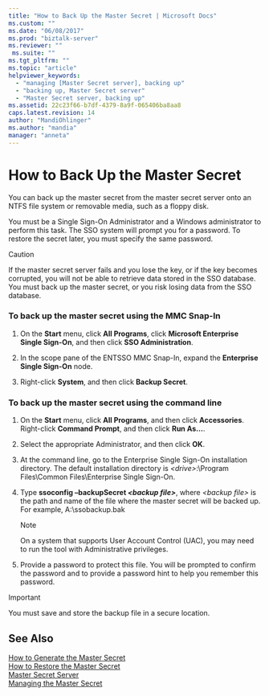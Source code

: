 ```yaml
---
title: "How to Back Up the Master Secret | Microsoft Docs"
ms.custom: ""
ms.date: "06/08/2017"
ms.prod: "biztalk-server"
ms.reviewer: ""
 ms.suite: ""
ms.tgt_pltfrm: ""
ms.topic: "article"
helpviewer_keywords: 
  - "managing [Master Secret server], backing up"
  - "backing up, Master Secret server"
  - "Master Secret server, backing up"
ms.assetid: 22c23f66-b7df-4379-8a9f-065406ba8aa8
caps.latest.revision: 14
author: "MandiOhlinger"
ms.author: "mandia"
manager: "anneta"
---
```

# How to Back Up the Master Secret
You can back up the master secret from the master secret server onto an NTFS file system or removable media, such as a floppy disk.  
  
 You must be a Single Sign-On Administrator and a Windows administrator to perform this task. The SSO system will prompt you for a password. To restore the secret later, you must specify the same password.  
  
> [!CAUTION]
>  If the master secret server fails and you lose the key, or if the key becomes corrupted, you will not be able to retrieve data stored in the SSO database. You must back up the master secret, or you risk losing data from the SSO database.  
  
### To back up the master secret using the MMC Snap-In  
  
1.  On the **Start** menu, click **All Programs**, click **Microsoft Enterprise Single Sign-On**, and then click **SSO Administration**.  
  
2.  In the scope pane of the ENTSSO MMC Snap-In, expand the **Enterprise Single Sign-On** node.  
  
3.  Right-click **System**, and then click **Backup Secret**.  
  
### To back up the master secret using the command line  
  
1.  On the **Start** menu, click **All Programs**, and then click **Accessories**. Right-click **Command Prompt**, and then click **Run As…**.  
  
2.  Select the appropriate Administrator, and then click **OK**.  
  
3.  At the command line, go to the Enterprise Single Sign-On installation directory. The default installation directory is *\<drive>*:\Program Files\Common Files\Enterprise Single Sign-On.  
  
4.  Type **ssoconfig –backupSecret *\<backup file>***, where *\<backup file>* is the path and name of the file where the master secret will be backed up. For example, A:\ssobackup.bak  
  
    > [!NOTE]
    >  On a system that supports User Account Control (UAC), you may need to run the tool with Administrative privileges.  
  
5.  Provide a password to protect this file. You will be prompted to confirm the password and to provide a password hint to help you remember this password.  
  
> [!IMPORTANT]
>  You must save and store the backup file in a secure location.  
  
## See Also  
 [How to Generate the Master Secret](../core/how-to-generate-the-master-secret.md)   
 [How to Restore the Master Secret](../core/how-to-restore-the-master-secret.md)   
 [Master Secret Server](../core/master-secret-server.md)   
 [Managing the Master Secret](../core/managing-the-master-secret.md)